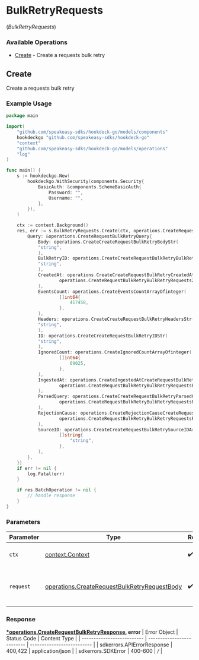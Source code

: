 # BulkRetryRequests
(*BulkRetryRequests*)

### Available Operations

* [Create](#create) - Create a requests bulk retry

## Create

Create a requests bulk retry

### Example Usage

```go
package main

import(
	"github.com/speakeasy-sdks/hookdeck-go/models/components"
	hookdeckgo "github.com/speakeasy-sdks/hookdeck-go"
	"context"
	"github.com/speakeasy-sdks/hookdeck-go/models/operations"
	"log"
)

func main() {
    s := hookdeckgo.New(
        hookdeckgo.WithSecurity(components.Security{
            BasicAuth: &components.SchemeBasicAuth{
                Password: "",
                Username: "",
            },
        }),
    )

    ctx := context.Background()
    res, err := s.BulkRetryRequests.Create(ctx, operations.CreateRequestBulkRetryRequestBody{
        Query: &operations.CreateRequestBulkRetryQuery{
            Body: operations.CreateCreateRequestBulkRetryBodyStr(
            "string",
            ),
            BulkRetryID: operations.CreateCreateRequestBulkRetryBulkRetryIDStr(
            "string",
            ),
            CreatedAt: operations.CreateCreateRequestBulkRetryCreatedAtCreateRequestBulkRetryBulkRetryRequests2(
                    operations.CreateRequestBulkRetryBulkRetryRequests2{},
            ),
            EventsCount: operations.CreateEventsCountArrayOfinteger(
                    []int64{
                        417458,
                    },
            ),
            Headers: operations.CreateCreateRequestBulkRetryHeadersStr(
            "string",
            ),
            ID: operations.CreateCreateRequestBulkRetryIDStr(
            "string",
            ),
            IgnoredCount: operations.CreateIgnoredCountArrayOfinteger(
                    []int64{
                        69025,
                    },
            ),
            IngestedAt: operations.CreateIngestedAtCreateRequestBulkRetryBulkRetryRequestsRequestRequestBodyQueryIngestedAt2(
                    operations.CreateRequestBulkRetryBulkRetryRequestsRequestRequestBodyQueryIngestedAt2{},
            ),
            ParsedQuery: operations.CreateCreateRequestBulkRetryParsedQueryCreateRequestBulkRetryBulkRetryRequestsRequestRequestBodyQueryParsedQuery2(
                    operations.CreateRequestBulkRetryBulkRetryRequestsRequestRequestBodyQueryParsedQuery2{},
            ),
            RejectionCause: operations.CreateRejectionCauseCreateRequestBulkRetryBulkRetryRequestsRequestRequestBodyQueryRejectionCause2(
                    operations.CreateRequestBulkRetryBulkRetryRequestsRequestRequestBodyQueryRejectionCause2{},
            ),
            SourceID: operations.CreateCreateRequestBulkRetrySourceIDArrayOfstr(
                    []string{
                        "string",
                    },
            ),
        },
    })
    if err != nil {
        log.Fatal(err)
    }

    if res.BatchOperation != nil {
        // handle response
    }
}
```

### Parameters

| Parameter                                                                                                    | Type                                                                                                         | Required                                                                                                     | Description                                                                                                  |
| ------------------------------------------------------------------------------------------------------------ | ------------------------------------------------------------------------------------------------------------ | ------------------------------------------------------------------------------------------------------------ | ------------------------------------------------------------------------------------------------------------ |
| `ctx`                                                                                                        | [context.Context](https://pkg.go.dev/context#Context)                                                        | :heavy_check_mark:                                                                                           | The context to use for the request.                                                                          |
| `request`                                                                                                    | [operations.CreateRequestBulkRetryRequestBody](../../models/operations/createrequestbulkretryrequestbody.md) | :heavy_check_mark:                                                                                           | The request object to use for the request.                                                                   |


### Response

**[*operations.CreateRequestBulkRetryResponse](../../models/operations/createrequestbulkretryresponse.md), error**
| Error Object               | Status Code                | Content Type               |
| -------------------------- | -------------------------- | -------------------------- |
| sdkerrors.APIErrorResponse | 400,422                    | application/json           |
| sdkerrors.SDKError         | 400-600                    | */*                        |
